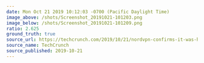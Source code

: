 ```yaml
---
date: Mon Oct 21 2019 10:12:03 -0700 (Pacific Daylight Time)
image_above: /shots/Screenshot_20191021-101203.png
image_below: /shots/Screenshot_20191021-101209.png
ratio: 2.625
ground_truth: true
source_url: https://techcrunch.com/2019/10/21/nordvpn-confirms-it-was-hacked/
source_name: TechCrunch
source_published: 2019-10-21
---
```

